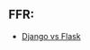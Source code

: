 ## FFR:
* [Django vs Flask](https://www.codementor.io/garethdwyer/flask-vs-django-why-flask-might-be-better-4xs7mdf8v)

